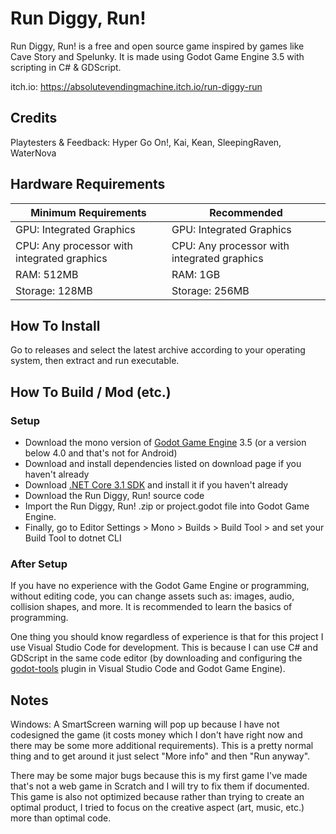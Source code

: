 # Run Diggy, Run!

Run Diggy, Run! is a free and open source game inspired by games like Cave Story and Spelunky.
It is made using Godot Game Engine 3.5 with scripting in C# & GDScript.

itch.io: https://absolutevendingmachine.itch.io/run-diggy-run

## Credits

Playtesters & Feedback:
Hyper Go On!, Kai, Kean, SleepingRaven, WaterNova

## Hardware Requirements

| Minimum Requirements | Recommended |
| -------------------- | ----------- |
| GPU: Integrated Graphics | GPU: Integrated Graphics |
| CPU: Any processor with integrated graphics| CPU: Any processor with integrated graphics|
| RAM: 512MB | RAM: 1GB |
| Storage: 128MB | Storage: 256MB |

## How To Install

Go to releases and select the latest archive according to your operating system, then extract and run executable.

## How To Build / Mod (etc.)

### Setup

- Download the mono version of [Godot Game Engine](https://godotengine.org/download) 3.5 (or a version below 4.0 and that's not for Android)
- Download and install dependencies listed on download page if you haven't already
- Download [.NET Core 3.1 SDK](https://dotnet.microsoft.com/en-us/download/dotnet/3.1) and install it if you haven't already
- Download the Run Diggy, Run! source code
- Import the Run Diggy, Run! .zip or project.godot file into Godot Game Engine.
- Finally, go to Editor Settings > Mono > Builds > Build Tool > and set your Build Tool to dotnet CLI

### After Setup

If you have no experience with the Godot Game Engine or programming, without editing code, you can change assets such as: images, audio, collision shapes, and more. It is recommended to learn the basics of programming.

One thing you should know regardless of experience is that for this project I use Visual Studio Code for development. This is because I can use C# and GDScript in the same code editor (by downloading and configuring the [godot-tools](https://github.com/godotengine/godot-vscode-plugin) plugin in Visual Studio Code and Godot Game Engine).

## Notes

Windows: A SmartScreen warning will pop up because I have not codesigned the game (it costs money which I don't have right now and there may be some more additional requirements). This is a pretty normal thing and to get around it just select "More info" and then "Run anyway".

There may be some major bugs because this is my first game I've made that's not a web game in Scratch and I will try to fix them if documented. This game is also not optimized because rather than trying to create an optimal product, I tried to focus on the creative aspect (art, music, etc.) more than optimal code.
